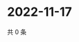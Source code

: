 # 2022-11-17

共 0 条

<!-- BEGIN WEIBO -->
<!-- 最后更新时间 Thu Nov 17 2022 03:12:46 GMT+0800 (China Standard Time) -->

<!-- END WEIBO -->
